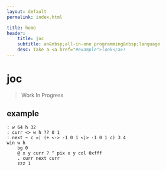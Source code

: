 ```yaml
---
layout: default
permalink: index.html

title: home
header:
    title: joc
    subtitle: an&nbsp;all-in-one programming&nbsp;language
    desc: Take a <a href="#example">look</a>!
---
```


# joc

> Work In Progress

## example

```joc
: w 64 h 32
: curr <> w h ?? 0 1
: next ~ c =| (+ <-> -1 0 1 <|> -1 0 1 c) 3 4
win w h
    bg 0
    @ x y curr ? ^ pix x y col 0xfff
    . curr next curr
    zzz 1
```
